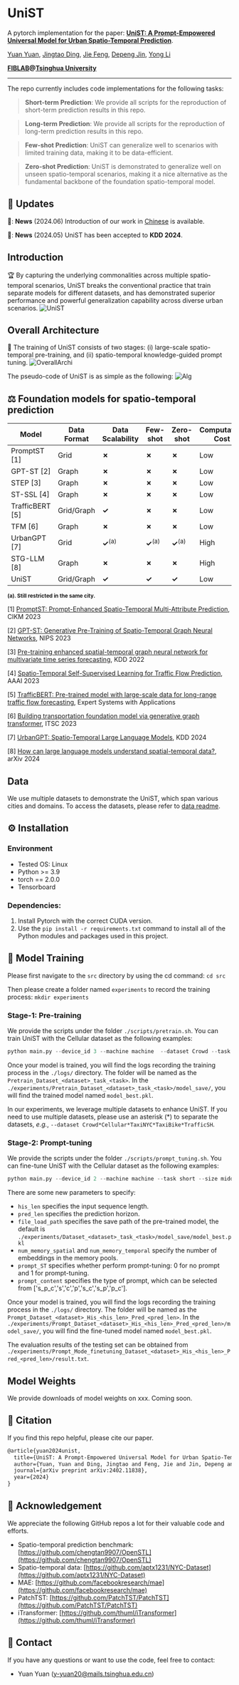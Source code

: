 # UniST

A pytorch implementation for the paper: [**UniST: A Prompt-Empowered Universal Model for Urban Spatio-Temporal Prediction**](https://arxiv.org/abs/2402.11838).

[Yuan Yuan](https://scholar.google.com/citations?user=1AaWLJ8AAAAJ), [Jingtao Ding](https://scholar.google.com/citations?user=_TAJECAAAAAJ), [Jie Feng](https://scholar.google.com/citations?user=uvLx-GAAAAAJ), [Depeng Jin](), [Yong Li](https://scholar.google.com/citations?user=kmgzPeQAAAAJ)

**[FIBLAB](https://fi.ee.tsinghua.edu.cn/)@[Tsinghua University](https://www.tsinghua.edu.cn/)**

-----

The repo currently includes code implementations for the following tasks:

> **Short-term Prediction**: We provide all scripts  for the reproduction of short-term prediction results in this repo.

> **Long-term Prediction**: We provide all scripts  for the reproduction of long-term prediction results in this repo.

> **Few-shot Prediction**: UniST can generalize well to scenarios with limited training data, making it to be data-efficient.

> **Zero-shot Prediction**: UniST is demonstrated to generalize well on unseen spatio-temporal scenarios, making it a nice alternative as the fundamental backbone of the foundation spatio-temporal model.


## 🎉 Updates

📢: **News** (2024.06) Introduction of our work in [Chinese](https://mp.weixin.qq.com/s/4rxmEx-8cYfgWHX6ct9gag) is available.

📢: **News** (2024.05) UniST has been accepted to **KDD 2024**.



## Introduction
🏆 By capturing the  underlying commonalities across multiple spatio-temporal scenarios, UniST breaks the  conventional practice that train separate models for different datasets, and has demonstrated superior performance and powerful generalization capability across diverse urban scenarios.
![UniST](./assets/figure1.jpg "")

## Overall Architecture
🌟 The training of UniST consists of two stages: (i) large-scale spatio-temporal pre-training, and (ii) spatio-temporal knowledge-guided prompt tuning. 
![OverallArchi](./assets/model_all.jpg "")

The pseudo-code of UniST is as simple as the following:
![Alg](./assets/alg.jpg "")

## ⚖ Foundation models for spatio-temporal prediction

| Model  | Data Format | Data Scalability | Few-shot | Zero-shot | Computation Cost | Memory Cost |
|--------|-------------|------------------|----------|-----------|------------------|-------------|
| PromptST [1] | Grid | **✗** | **✗** | **✗** | Low | Low |
| GPT-ST [2]   | Graph | **✗** | **✗** | **✗** | Low | Low |
| STEP [3]    | Graph |  **✗** | **✗** | **✗** | Low | Low |
| ST-SSL [4]   | Graph |  **✗** | **✗** | **✗** | Low | Low |
| TrafficBERT [5] | Grid/Graph  |  **✓** | **✗** | **✗** | Low | Low |
| TFM [6]    | Graph | **✗** | **✗** | **✗** | Low | Low |
| UrbanGPT [7]     | Grid | **✓**<sup>(a)</sup>  | **✓**<sup>(a)</sup> | **✓**<sup>(a)</sup> | High | High |
| STG-LLM [8]    | Graph | **✗**  | **✗** | **✗** | High | High |
| UniST | Grid/Graph | **✓**  | **✓** | **✓** | Low | Low |

<sub>**(a). Still restricted in the same city.**</sub><br>

[1] [PromptST: Prompt-Enhanced Spatio-Temporal Multi-Attribute Prediction](https://arxiv.org/abs/2309.09500), CIKM 2023

[2] [GPT-ST: Generative Pre-Training of Spatio-Temporal Graph Neural Networks](https://proceedings.neurips.cc/paper_files/paper/2023/file/de7858e3e7f9f0f7b2c7bfdc86f6d928-Paper-Conference.pdf), NIPS 2023

[3] [Pre-training enhanced spatial-temporal graph neural network for multivariate time series forecasting](https://dl.acm.org/doi/10.1145/3534678.3539396), KDD 2022

[4] [Spatio-Temporal Self-Supervised Learning for Traffic Flow Prediction](https://dl.acm.org/doi/10.1609/aaai.v37i4.25555), AAAI 2023

[5] [TrafficBERT: Pre-trained model with large-scale data for long-range traffic flow forecasting](), Expert Systems with Applications

[6] [Building transportation foundation model via generative graph transformer](https://www.sciencedirect.com/science/article/pii/S0957417421011179), ITSC 2023

[7] [UrbanGPT: Spatio-Temporal Large Language Models](https://arxiv.org/abs/2403.00813), KDD 2024

[8] [How can large language models understand spatial-temporal data?](https://arxiv.org/abs/2401.14192), arXiv 2024

## Data
We use multiple datasets to demonstrate the UniST, which span various cities and domains. To access the datasets, please refer to [data readme](https://github.com/tsinghua-fib-lab/UniST/blob/main/dataset/README.md).


## ⚙️ Installation
### Environment
- Tested OS: Linux
- Python >= 3.9
- torch == 2.0.0
- Tensorboard

### Dependencies:
1. Install Pytorch with the correct CUDA version.
2. Use the `pip install -r requirements.txt` command to install all of the Python modules and packages used in this project.

## 🏃 Model Training

Please first navigate to the `src` directory by using the cd command: `cd src`

Then please create a folder named `experiments` to record the training process: `mkdir experiments`

### Stage-1: Pre-training
We provide the scripts under the folder `./scripts/pretrain.sh`. You can train UniST with the Cellular dataset as the following examples:

```python
python main.py --device_id 3 --machine machine  --dataset Crowd --task short --size middle  --mask_strategy_random 'batch' --lr 3e-4 --used_data 'single'  --prompt_ST 0
```

Once your model is trained, you will find the logs recording the training process in the  `./logs/` directory. The folder will be named as the `Pretrain_Dataset_<dataset>_task_<task>`. In the `./experiments/Pretrain_Dataset_<dataset>_task_<task>/model_save/`, you will find the trained model named `model_best.pkl`.

In our experiments, we leverage multiple datasets to enhance UniST. 
If you need to use multiple datasets, please use an asterisk (*) to separate the datasets, *e.g.*, `--dataset Crowd*Cellular*TaxiNYC*TaxiBike*TrafficSH`.

### Stage-2: Prompt-tuning
We provide the scripts under the folder `./scripts/prompt_tuning.sh`. You can fine-tune UniST with the Cellular dataset as the following examples:

```python
python main.py --device_id 2 --machine machine --task short --size middle   --prompt_ST 1  --pred_len 6 --his_len 6  -num_memory_spatial 512 --num_memory_temporal 512  --prompt_content 's_p_c'  --dataset Crowd    --lr 3e-4 --used_data 'single' --file_load_path  pretrained_model_path
```

There are some new parameters to specify:

- `his_len` specifies the input sequence length.
- `pred_len` specifies the prediction horizon.
- `file_load_path` specifies the save path of the pre-trained model, the default is `./experiments/Dataset_<dataset>_task_<task>/model_save/model_best.pkl`
- `num_memory_spatial` and `num_memory_temporal` specify the number of embeddings in the memory pools.
- `prompt_ST` specifies whether perform prompt-tuning: 0 for no prompt and 1 for prompt-tuning.
- `prompt_content` specifies the type of prompt, which can be selected from ['s_p_c','s','c','p','s_c','s_p','p_c'].

Once your model is trained, you will find the logs recording the training process in the  `./logs/` directory. The folder will be named as the `Prompt_Dataset_<dataset>_His_<his_len>_Pred_<pred_len>`. In the `./experiments/Prompt_Dataset_<dataset>_His_<his_len>_Pred_<pred_len>/model_save/`, you will find the fine-tuned model named `model_best.pkl`.

The evaluation results of the testing set can be obtained from `./experiments/Prompt_Mode_finetuning_Dataset_<dataset>_His_<his_len>_Pred_<pred_len>/result.txt`.

## Model Weights
We provide downloads of model weights on xxx. Coming soon.

## 👀 Citation

If you find this repo helpful, please cite our paper. 

```latex
@article{yuan2024unist,
  title={UniST: A Prompt-Empowered Universal Model for Urban Spatio-Temporal Prediction},
  author={Yuan, Yuan and Ding, Jingtao and Feng, Jie and Jin, Depeng and Li, Yong},
  journal={arXiv preprint arXiv:2402.11838},
  year={2024}
}
```

## 🙇‍ Acknowledgement
We appreciate the following GitHub repos a lot for their valuable code and efforts.
- Spatio-temporal prediction benchmark: [https://github.com/chengtan9907/OpenSTL](https://github.com/chengtan9907/OpenSTL)
- Spatio-temporal data: [https://github.com/aptx1231/NYC-Dataset](https://github.com/aptx1231/NYC-Dataset)
- MAE: [https://github.com/facebookresearch/mae](https://github.com/facebookresearch/mae)
- PatchTST: [https://github.com/PatchTST/PatchTST](https://github.com/PatchTST/PatchTST)
- iTransformer: [https://github.com/thuml/iTransformer](https://github.com/thuml/iTransformer)

## 📧 Contact

If you have any questions or want to use the code, feel free to contact:
* Yuan Yuan (y-yuan20@mails.tsinghua.edu.cn)
